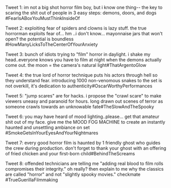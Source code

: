 Tweet 1:
im not a big shot horror film boy, but i know one thing-- the key to scaring the shit out of people in 3 easy steps: demons, doors, and dogs #FearIsABoxYouMustThinkInsideOf

Tweet 2:
exploiting fear of spiders and clowns is lazy stuff. the true horrorman exploits fear of... hm ..i don't know... mayonnaise jars that won't open? the potential is boundless #HowManyLicksToTheCenterOfYourAnxiety

Tweet 3:
bunch of idiots trying to "film" horror in daylight. i shake my head..everyone knows you have to film at night when the demons actually come out. the moon = the camera's natural light#ThatArgentoGlow

Tweet 4:
the true lord of horror technique puts his actors through hell so they understand fear. introducing 1000 non-venomous snakes to the set is not overkill, it's dedication to authenticity#OscarWorthyPerformances

Tweet 5:
"jump scares" are for hacks. i propose the "crawl scare" to make viewers uneasy and paranoid for hours. long drawn out scenes of terror as someone crawls towards an unknowable fate#TheSlowAndTheSpooky

Tweet 6:
you may have heard of mood lighting..please... get that amateur shit out of my face. give me the MOOD FOG MACHINE to create an instantly haunted and unsettling ambiance on set #SmokeGetsInYourEyesAndYourNightmares

Tweet 7:
every good horror film is haunted by 1 friendly ghost who guides the crew during production. don't forget to thank your ghost with an offering of fried chicken and your first-born child#BehindTheScreams

Tweet 8:
offended technicians are telling me "adding real blood to film rolls compromises their integrity." oh really? then explain to me why the classics are called "horror" and not "slightly spooky movies." checkmate #TrueGuerillaFilmmaking